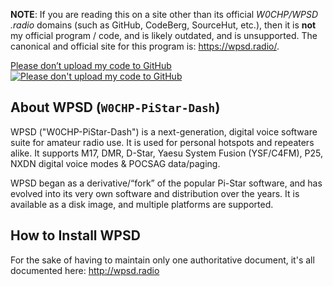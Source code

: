 **NOTE**: If you are reading this on a site other than its official *W0CHP/WPSD
.radio* domains (such as GitHub, CodeBerg, SourceHut,  etc.), then it is
**not** my official program / code, and is likely outdated, and is unsupported.
The canonical and official site for this program is: https://wpsd.radio/.

[Please don’t upload my code to GitHub](https://nogithub.codeberg.page) [![Please don't upload my code to GitHub](https://nogithub.codeberg.page/badge.svg)](https://nogithub.codeberg.page)

## About WPSD (`W0CHP-PiStar-Dash`)

WPSD ("W0CHP-PiStar-Dash") is a next-generation, digital voice software suite
for amateur radio use. It is used for personal hotspots and repeaters alike. It
supports M17, DMR, D-Star, Yaesu System Fusion (YSF/C4FM), P25, NXDN digital
voice modes & POCSAG data/paging.

WPSD began as a derivative/“fork” of the popular Pi-Star software, and has
evolved into its very own software and distribution over the years. It is
available as a disk image, and multiple platforms are supported.

## How to Install WPSD

For the sake of having to maintain only one authoritative document, it's all
documented here: http://wpsd.radio

